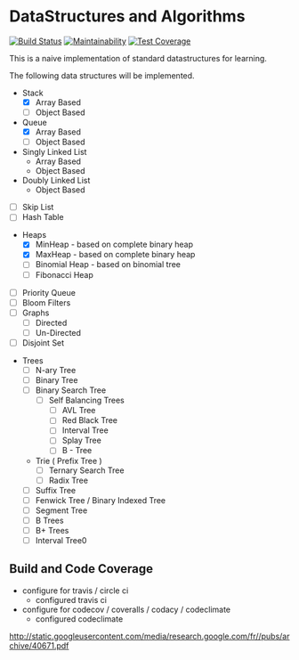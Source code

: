 # DataStructures and Algorithms

[![Build Status](https://travis-ci.org/balamanoharb/ruby-data-structures-and-algorithms.svg?branch=master)](https://travis-ci.org/balamanoharb/ruby-data-structures-and-algorithms)
[![Maintainability](https://api.codeclimate.com/v1/badges/2d1b85c38777dd7660cd/maintainability)](https://codeclimate.com/github/balamanoharb/ruby-data-structures-and-algorithms/maintainability)
[![Test Coverage](https://api.codeclimate.com/v1/badges/2d1b85c38777dd7660cd/test_coverage)](https://codeclimate.com/github/balamanoharb/ruby-data-structures-and-algorithms/test_coverage)


This is a naive implementation of standard datastructures for learning.

The following data structures will be implemented.

- Stack
    - [x] Array Based
    - [ ] Object Based
- Queue
    - [x] Array Based
    - [ ] Object Based
- Singly Linked List
    - Array Based
    - Object Based
- Doubly Linked List
    - Object Based
- [ ] Skip List
- [ ] Hash Table
- Heaps
    - [x] MinHeap - based on complete binary heap
    - [x] MaxHeap - based on complete binary heap
    - [ ] Binomial Heap - based on binomial tree
    - [ ] Fibonacci Heap
- [ ] Priority Queue
- [ ] Bloom Filters
- [ ] Graphs
    - [ ] Directed
    - [ ] Un-Directed
- [ ] Disjoint Set
- Trees
    - [ ] N-ary Tree
    - [ ] Binary Tree
    - [ ] Binary Search Tree
        - [ ] Self Balancing Trees
            - [ ] AVL Tree
            - [ ] Red Black Tree
            - [ ] Interval Tree
            - [ ] Splay Tree
            - [ ] B - Tree
    - Trie ( Prefix Tree )
        - [ ] Ternary Search Tree
        - [ ] Radix Tree
    - [ ] Suffix Tree
    - [ ] Fenwick Tree / Binary Indexed Tree
    - [ ] Segment Tree
    - [ ] B Trees
    - [ ] B+ Trees
    - [ ] Interval Tree0

## Build and Code Coverage

- configure for travis / circle ci
  - configured travis ci
- configure for codecov / coveralls / codacy / codeclimate
  - configured codeclimate




http://static.googleusercontent.com/media/research.google.com/fr//pubs/archive/40671.pdf